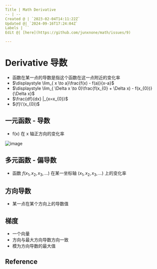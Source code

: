 ```yaml
---
Title | Math Derivative
-- | --
Created @ | `2023-02-04T14:11:22Z`
Updated @| `2024-09-16T17:24:04Z`
Labels | ``
Edit @| [here](https://github.com/junxnone/math/issues/9)

---
```

# Derivative 导数

- 函数在某一点的导数是指这个函数在这一点附近的变化率
- $\displaystyle \lim_{ x \to a}\frac{f(x) - f(a)}{x-a}$
- $\displaystyle \lim_{ \Delta x \to 0}\frac{f(x_{0} + \Delta x) - f(x_{0})}{\Delta x}$
- $\frac{df}{dx} |_{x=x_{0}}$
- ${f}\'(x_{0})$ 

## 一元函数 - 导数

- f(x)  在 x 轴正方向的变化率

![image](https://user-images.githubusercontent.com/2216970/216772006-487c3f97-dfad-4dfb-bf6f-54f8f625a098.png)




## 多元函数 - 偏导数

- 函数 $f(x_{1},x_{2},x_{3}, ...)$ 在某一坐标轴 $(x_{1},x_{2},x_{3}, ...)$ 上的变化率


## 方向导数

- 某一点在某个方向上的导数值

## 梯度

- 一个向量
- 方向与最大方向导数方向一致
- 模为方向导数的最大值

## Reference


